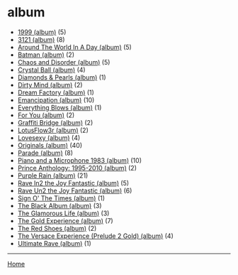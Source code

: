 # album

  * [1999 (album)](./album/1999/) (5)
  * [3121 (album)](./album/3121/) (8)
  * [Around The World In A Day (album)](./album/around-the-world-in-a-day/) (5)
  * [Batman (album)](./album/batman/) (2)
  * [Chaos and Disorder (album)](./album/chaos-and-disorder/) (5)
  * [Crystal Ball (album)](./album/crystal-ball/) (4)
  * [Diamonds & Pearls (album)](./album/diamonds-pearls/) (1)
  * [Dirty Mind (album)](./album/dirty-mind/) (2)
  * [Dream Factory (album)](./album/dream-factory/) (1)
  * [Emancipation (album)](./album/emancipation/) (10)
  * [Everything Blows (album)](./album/everything-blows/) (1)
  * [For You (album)](./album/for-you/) (2)
  * [Graffiti Bridge (album)](./album/graffiti-bridge/) (2)
  * [LotusFlow3r (album)](./album/lotusflow3r/) (2)
  * [Lovesexy (album)](./album/lovesexy/) (4)
  * [Originals (album)](./album/originals/) (40)
  * [Parade (album)](./album/parade/) (8)
  * [Piano and a Microphone 1983 (album)](./album/piano-and-a-microphone-1983/) (10)
  * [Prince Anthology: 1995-2010 (album)](./album/prince-anthology-1995-2010/) (2)
  * [Purple Rain (album)](./album/purple-rain/) (21)
  * [Rave In2 the Joy Fantastic (album)](./album/rave-in2-the-joy-fantastic/) (5)
  * [Rave Un2 the Joy Fantastic (album)](./album/rave-un2-the-joy-fantastic/) (6)
  * [Sign O' The Times (album)](./album/sign-o-the-times/) (1)
  * [The Black Album (album)](./album/the-black-album/) (3)
  * [The Glamorous Life (album)](./album/the-glamorous-life/) (3)
  * [The Gold Experience (album)](./album/the-gold-experience/) (7)
  * [The Red Shoes (album)](./album/the-red-shoes/) (2)
  * [The Versace Experience (Prelude 2 Gold) (album)](./album/the-versace-experience-prelude-2-gold/) (4)
  * [Ultimate Rave (album)](./album/ultimate-rave/) (1)

----

[Home](../)
